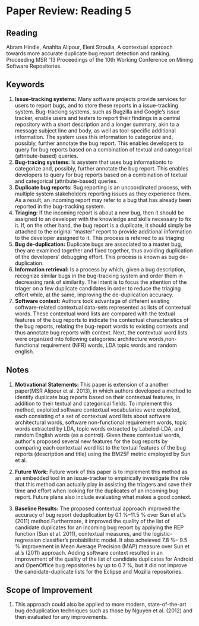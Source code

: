 # **Paper Review: Reading 5**
## **Reading**
Abram Hindle, Anahita Alipour, Eleni Stroulia, A contextual approach towards more accurate duplicate bug report detection and ranking. Proceeding MSR '13 Proceedings of the 10th Working Conference on Mining Software Repositories.

## **Keywords**
1. **Issue-tracking systems:** Many software projects provide services for users to report bugs, and to store these reports in a issue-tracking system. Bug-tracking systems, such as Bugzilla and Google’s issue tracker, enable users and testers to report their findings in a central repository with a short description and a longer summary, akin to a message subject line and body, as well as tool-specific additional information. The system uses this information to categorize and, possibly, further annotate the bug report. This enables developers to query for bug reports based on a combination of textual and categorical (attribute-based) queries.
2. **Bug-tracing systems:** Is asystem that uses bug informationto to categorize and, possibly, further annotate the bug report. This enables developers to query for bug reports based on a combination of textual and categorical (attribute-based) queries.
3. **Duplicate bug reports:** Bug reporting is an uncoordinated process, with multiple system stakeholders reporting
issues as they experience them. As a result, an incoming report may refer to a bug that has already been reported in the bug-tracking system.
4. **Triaging:** If the incoming report is about a new bug, then it should be assigned to an developer with the
knowledge and skills necessary to fix it. If, on the other hand, the bug report is a duplicate, it
should simply be attached to the original “master” report to provide additional information
to the developer assigned to it. This process is referred to as triaging
5. **Bug de-duplication:** Duplicate bugs are associated to a master bug, they are examined together and fixed together, thus avoiding duplication of the developers’ debugging effort. This process is known as bug de-duplication.
6. **Information retrieval:** Is a process by which, given a bug description, recognize similar bugs in the bug-tracking system and order them in decreasing rank of similarity. The intent is to focus the attention of the triager on a few duplicate candidates in order to reduce the triaging effort while, at the same, improving the de-duplication accuracy.
7. **Software context:** Authors took advantage of different existing software-related contextual data-sets represented as lists of contextual words. These contextual word lists are compared with the textual features of the bug reports to indicate the contextual characteristics of the bug reports, relating the bug-report words to existing contexts and thus annotate bug reports with context. Next, the contextual word lists were organized into following categories: architecture words,non-functional requirement (NFR) words, LDA topic words and random english.

## **Notes**
1. **Motivational Statements:**  This paper is extension of a another paper(MSR Alipour et al. 2013), in which authors developed a method to identify duplicate bug reports based on their contextual features, in addition to their textual and categorical fields. To implement this method, exploited software contextual vocabularies were exploited, each consisting of a set of contextual word lists about software architectural words, software non-functional requirement words, topic words extracted by LDA, topic words extracted by Labeled-LDA, and random English words (as a control). Given these contextual words, author's proposed several new features for the bug reports by comparing each contextual word list to the textual features of the bug reports (description and title) using the BM25F metric employed by Sun et al.

2. **Future Work:** Future work of this paper is to implement this method as an embedded tool in an issue-tracker to empirically investigate the role that this method can actually play in assisting the triagers and save their time and effort when looking for the duplicates of an incoming bug report. Future plans also include evaluating what makes a good context.
3. **Baseline Results:** The proposed contextual approach improved the accuracy of bug report deduplication by 0.1 %–11.5 % over Sun et al.’s (2011) method.Furthermore, it improved the quality of the list of candidate duplicates for an incoming bug report by applying the REP function (Sun et al. 2011), contextual measures, and the logistic-regression classifier’s probabilistic model. It also acheieved 7.8 %– 9.5 % improvement in Mean Average Precision (MAP) measure over Sun et al.’s (2011) approach. Adding software context resulted in an improvement of the quality of the list of candidate duplicates for Android and OpenOffice bug repositories by up to 0.7 %, but it did not improve the candidate-duplicate lists for the Eclipse and Mozilla repositories.

## **Scope of Improvement**
1. This approach could also be applied to more modern, state-of-the-art bug deduplication techniques such as those by Nguyen et al. (2012) and then evaluated for any improvements.
